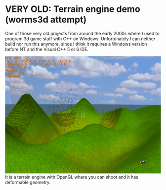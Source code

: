 # VERY OLD: Terrain engine demo (worms3d attempt)

One of those very old projects from around the early 2000s where I used to program 3d game stuff with C++ on Windows. Unfortunately I can neither build nor run this anymore, since I think it requires a Windows version before NT and the Visual C++ 5 or 6 IDE.

![Screenshot](tengine.jpg)
It is a terrain engine with OpenGL where you can shoot and it has deformable geometry.